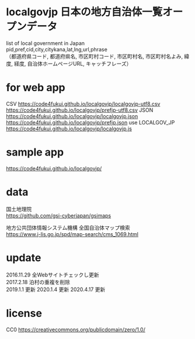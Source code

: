 # localgovjp 日本の地方自治体一覧オープンデータ
list of local government in Japan  
pid,pref,cid,city,citykana,lat,lng,url,phrase  
（都道府県コード, 都道府県名, 市区町村コード, 市区町村名, 市区町村名よみ, 緯度, 経度, 自治体ホームページURL, キャッチフレーズ）  

# for web app
CSV
https://code4fukui.github.io/localgovjp/localgovjp-utf8.csv
https://code4fukui.github.io/localgovjp/prefjp-utf8.csv
JSON
https://code4fukui.github.io/localgovjp/localgovjp.json
https://code4fukui.github.io/localgovjp/prefjp.json
use LOCALGOV_JP 
https://code4fukui.github.io/localgovjp/localgovjp.js

# sample app
https://code4fukui.github.io/localgovjp/  

# data
国土地理院  
https://github.com/gsi-cyberjapan/gsimaps  

地方公共団体情報システム機構 全国自治体マップ検索  
https://www.j-lis.go.jp/spd/map-search/cms_1069.html  

# update
2016.11.29 全Webサイトチェックし更新  
2017.2.18 泊村の重複を削除  
2019.1.1 更新
2020.1.4 更新
2020.4.17 更新

# license
CC0 https://creativecommons.org/publicdomain/zero/1.0/  
